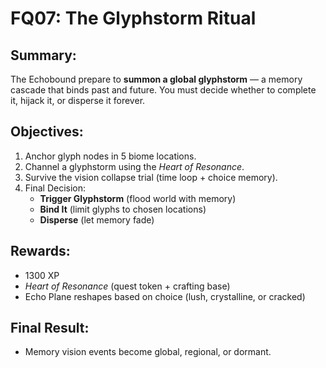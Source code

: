 # FQ07: The Glyphstorm Ritual

## Summary:
The Echobound prepare to **summon a global glyphstorm** — a memory cascade that binds past and future. You must decide whether to complete it, hijack it, or disperse it forever.

## Objectives:
1. Anchor glyph nodes in 5 biome locations.  
2. Channel a glyphstorm using the *Heart of Resonance*.  
3. Survive the vision collapse trial (time loop + choice memory).  
4. Final Decision:
   - **Trigger Glyphstorm** (flood world with memory)  
   - **Bind It** (limit glyphs to chosen locations)  
   - **Disperse** (let memory fade)

## Rewards:
- 1300 XP  
- *Heart of Resonance* (quest token + crafting base)  
- Echo Plane reshapes based on choice (lush, crystalline, or cracked)

## Final Result:
- Memory vision events become global, regional, or dormant.

